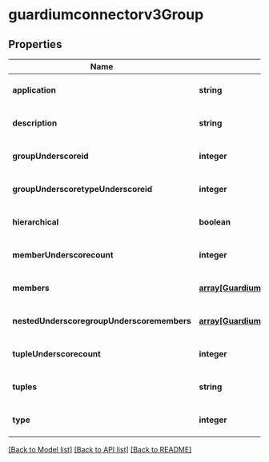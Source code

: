 # guardiumconnectorv3Group

## Properties
Name | Type | Description | Notes
------------ | ------------- | ------------- | -------------
**application** | **string** |  | [optional] [default to null]
**description** | **string** |  | [optional] [default to null]
**groupUnderscoreid** | **integer** |  | [optional] [default to null]
**groupUnderscoretypeUnderscoreid** | **integer** |  | [optional] [default to null]
**hierarchical** | **boolean** |  | [optional] [default to null]
**memberUnderscorecount** | **integer** |  | [optional] [default to null]
**members** | [**array[Guardiumconnectorv3GroupMember]**](Guardiumconnectorv3GroupMember.md) |  | [optional] [default to null]
**nestedUnderscoregroupUnderscoremembers** | [**array[Guardiumconnectorv3NestedGroupMember]**](Guardiumconnectorv3NestedGroupMember.md) |  | [optional] [default to null]
**tupleUnderscorecount** | **integer** |  | [optional] [default to null]
**tuples** | **string** |  | [optional] [default to null]
**type** | **integer** |  | [optional] [default to null]

[[Back to Model list]](../README.md#documentation-for-models) [[Back to API list]](../README.md#documentation-for-api-endpoints) [[Back to README]](../README.md)


